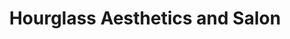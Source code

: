 ---
title: "Hourglass Aesthetics and Salon"
url: /lexington/hourglass-aesthetics-and-salon/
shop: beauty
---